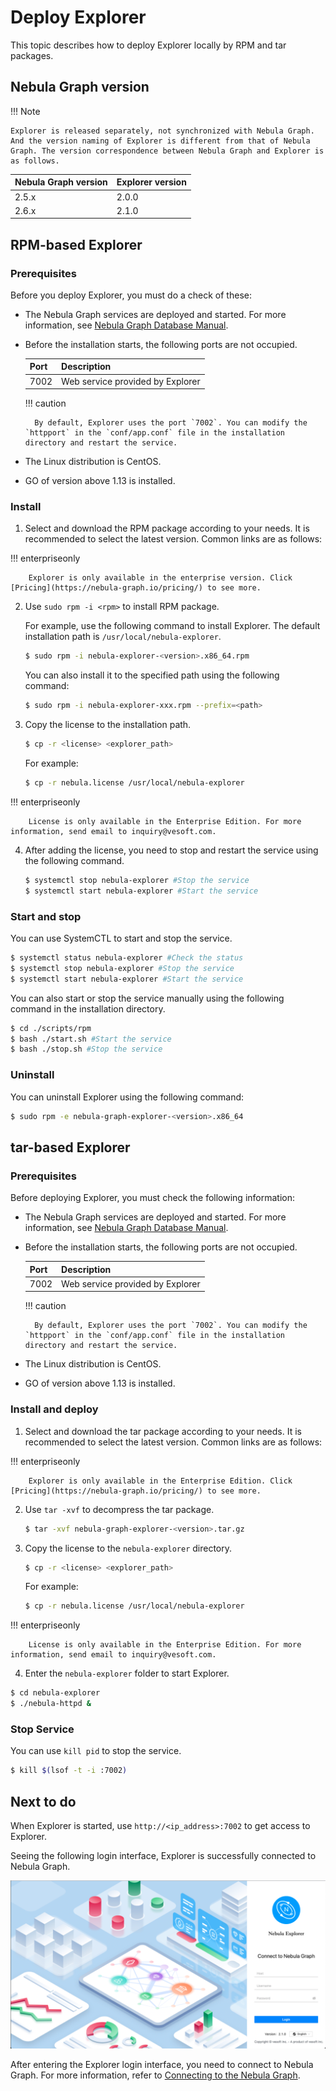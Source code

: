 # Deploy Explorer

This topic describes how to deploy Explorer locally by RPM and tar packages.

## Nebula Graph version

!!! Note

    Explorer is released separately, not synchronized with Nebula Graph. And the version naming of Explorer is different from that of Nebula Graph. The version correspondence between Nebula Graph and Explorer is as follows.

| Nebula Graph version | Explorer version |
| --- | --- |
| 2.5.x | 2.0.0 |
| 2.6.x | 2.1.0 |

## RPM-based Explorer

### Prerequisites

Before you deploy Explorer, you must do a check of these:

- The Nebula Graph services are deployed and started. For more information, see [Nebula Graph Database Manual](../../2.quick-start/1.quick-start-workflow.md).

- Before the installation starts, the following ports are not occupied.

   | Port | Description |
   | ---- | ---- |
   | 7002 | Web service provided by Explorer |

  !!! caution

        By default, Explorer uses the port `7002`. You can modify the `httpport` in the `conf/app.conf` file in the installation directory and restart the service.

- The Linux distribution is CentOS.
- GO of version above 1.13 is installed.

### Install

1. Select and download the RPM package according to your needs. It is recommended to select the latest version. Common links are as follows:

  !!! enterpriseonly

        Explorer is only available in the enterprise version. Click [Pricing](https://nebula-graph.io/pricing/) to see more.

2. Use `sudo rpm -i <rpm>` to install RPM package.

   For example, use the following command to install Explorer. The default installation path is `/usr/local/nebula-explorer`.

   ```bash
   $ sudo rpm -i nebula-explorer-<version>.x86_64.rpm
   ```

   You can also install it to the specified path using the following command:
   ```bash
   $ sudo rpm -i nebula-explorer-xxx.rpm --prefix=<path> 
   ```

3. Copy the license to the installation path.

   ```bash
   $ cp -r <license> <explorer_path>
   ```

   For example:
   ```bash
   $ cp -r nebula.license /usr/local/nebula-explorer
   ```

  !!! enterpriseonly

        License is only available in the Enterprise Edition. For more information, send email to inquiry@vesoft.com.

4. After adding the license, you need to stop and restart the service using the following command.

   ```bash
   $ systemctl stop nebula-explorer #Stop the service
   $ systemctl start nebula-explorer #Start the service
   ```

### Start and stop

You can use SystemCTL to start and stop the service.

   ```bash
   $ systemctl status nebula-explorer #Check the status
   $ systemctl stop nebula-explorer #Stop the service
   $ systemctl start nebula-explorer #Start the service
   ```

You can also start or stop the service manually using the following command in the installation directory.

   ```bash
   $ cd ./scripts/rpm
   $ bash ./start.sh #Start the service
   $ bash ./stop.sh #Stop the service
   ```

### Uninstall

You can uninstall Explorer using the following command:

```bash
$ sudo rpm -e nebula-graph-explorer-<version>.x86_64
```

## tar-based Explorer

### Prerequisites

Before deploying Explorer, you must check the following information:

- The Nebula Graph services are deployed and started. For more information, see [Nebula Graph Database Manual](../../2.quick-start/1.quick-start-workflow.md).

- Before the installation starts, the following ports are not occupied.

   | Port | Description |
   | ---- | ---- |
   | 7002 | Web service provided by Explorer |

  !!! caution

        By default, Explorer uses the port `7002`. You can modify the `httpport` in the `conf/app.conf` file in the installation directory and restart the service.

- The Linux distribution is CentOS.
- GO of version above 1.13 is installed.

### Install and deploy

1. Select and download the tar package according to your needs. It is recommended to select the latest version. Common links are as follows:

  !!! enterpriseonly

        Explorer is only available in the Enterprise Edition. Click [Pricing](https://nebula-graph.io/pricing/) to see more.

2. Use `tar -xvf` to decompress the tar package.

   ```bash
   $ tar -xvf nebula-graph-explorer-<version>.tar.gz
   ```

3. Copy the license to the `nebula-explorer` directory.

   ```bash
   $ cp -r <license> <explorer_path>
   ```

   For example:
   ```bash
   $ cp -r nebula.license /usr/local/nebula-explorer
   ```

  !!! enterpriseonly

        License is only available in the Enterprise Edition. For more information, send email to inquiry@vesoft.com.

4. Enter the `nebula-explorer` folder to start Explorer.

  ```bash
  $ cd nebula-explorer
  $ ./nebula-httpd &
  ```

### Stop Service

You can use `kill pid` to stop the service.

```bash
$ kill $(lsof -t -i :7002)
```

## Next to do

When Explorer is started, use `http://<ip_address>:7002` to get access to Explorer.

Seeing the following login interface, Explorer is successfully connected to Nebula Graph.

![Nebula Explorer](../figs/ex-ug-002-1.png)

After entering the Explorer login interface, you need to connect to Nebula Graph. For more information, refer to [Connecting to the Nebula Graph](../deploy-connect/ex-ug-connect.md).
